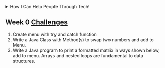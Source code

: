 <details>
<summary>How I Can Help People Through Tech!</summary>
<br>
<img width="1020" alt="Screen Shot 2022-03-07 at 8 48 44 AM" src="https://user-images.githubusercontent.com/72890070/157079407-b998a98e-3dca-4973-828b-4a5dda12914d.png">
</details>


## Week 0 [Challenges](https://github.com/nighthawkcoders/nighthawk_csa/wiki/Tri-3:-Tech-Talk-0---Data-Structures)
1. Create menu with try and catch function
2. Write a Java Class with Method(s) to swap two numbers and add to Menu. 
3. Write a Java program to print a formatted matrix in ways shown below, add to menu. Arrays and nested loops are fundamental to data structures.

